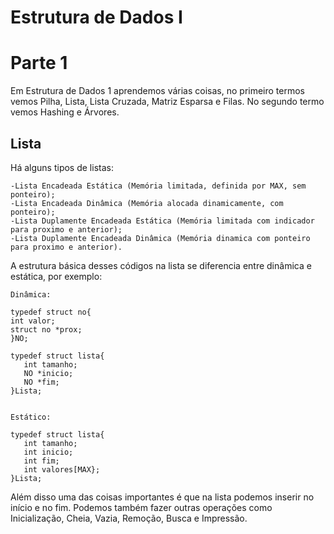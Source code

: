 # Estrutura de Dados I
 
# Parte 1
 Em Estrutura de Dados 1 aprendemos várias coisas, no primeiro termos vemos Pilha, Lista, Lista Cruzada, Matriz Esparsa e Filas. No segundo termo vemos Hashing e Árvores.

## Lista

 Há alguns tipos de listas: 
 
    -Lista Encadeada Estática (Memória limitada, definida por MAX, sem ponteiro);
    -Lista Encadeada Dinâmica (Memória alocada dinamicamente, com ponteiro);
    -Lista Duplamente Encadeada Estática (Memória limitada com indicador para proximo e anterior);
    -Lista Duplamente Encadeada Dinâmica (Memória dinamica com ponteiro para proximo e anterior).

A estrutura básica desses códigos na lista se diferencia entre dinâmica e estática, por exemplo:

 
    Dinâmica:
    
    typedef struct no{
    int valor;
    struct no *prox;
    }NO;
     
    typedef struct lista{
       int tamanho;
       NO *inicio;
       NO *fim;
    }Lista;
    
    
    Estático:
    
    typedef struct lista{
       int tamanho;
       int inicio;
       int fim;
       int valores[MAX};
    }Lista;
    
 Além disso uma das coisas importantes é que na lista podemos inserir no início e no fim. Podemos também fazer outras operações como Inicialização, Cheia, Vazia, Remoção, Busca e Impressão.
